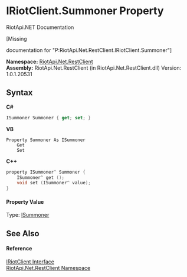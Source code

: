 # IRiotClient.Summoner Property 
RiotApi.NET Documentation 

\[Missing <summary> documentation for "P:RiotApi.Net.RestClient.IRiotClient.Summoner"\]

**Namespace:**&nbsp;<a href="380906d8-0718-db74-ba58-94a29fd87baa">RiotApi.Net.RestClient</a><br />**Assembly:**&nbsp;RiotApi.Net.RestClient (in RiotApi.Net.RestClient.dll) Version: 1.0.1.20531

## Syntax

**C#**<br />
``` C#
ISummoner Summoner { get; set; }
```

**VB**<br />
``` VB
Property Summoner As ISummoner
	Get
	Set
```

**C++**<br />
``` C++
property ISummoner^ Summoner {
	ISummoner^ get ();
	void set (ISummoner^ value);
}
```


#### Property Value
Type: <a href="ab953f7d-20e4-e2c6-f60e-9dd9f250bebc">ISummoner</a>

## See Also


#### Reference
<a href="7dd7d888-7be1-e774-04ab-b996e36da051">IRiotClient Interface</a><br /><a href="380906d8-0718-db74-ba58-94a29fd87baa">RiotApi.Net.RestClient Namespace</a><br />